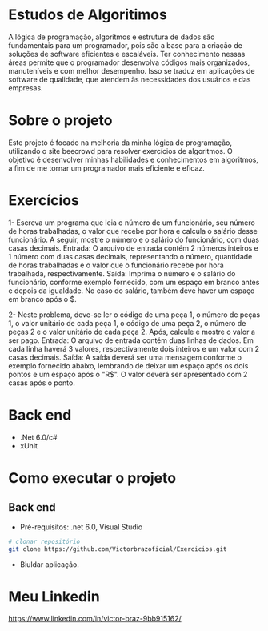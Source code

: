 # Estudos de Algoritimos
A lógica de programação, algoritmos e estrutura de dados são fundamentais para um programador, pois são a base para a criação de soluções de software eficientes e escaláveis. Ter conhecimento nessas áreas permite que o programador desenvolva códigos mais organizados, manuteníveis e com melhor desempenho. Isso se traduz em aplicações de software de qualidade, que atendem às necessidades dos usuários e das empresas.

# Sobre o projeto

Este projeto é focado na melhoria da minha lógica de programação, utilizando o site beecrowd para resolver exercícios de algoritmos. O objetivo é desenvolver minhas habilidades e conhecimentos em algoritmos, a fim de me tornar um programador mais eficiente e eficaz.

# Exercícios  
1-  Escreva um programa que leia o número de um funcionário, seu número de horas trabalhadas, o valor que recebe por hora e calcula o salário desse funcionário. A seguir, mostre o número e o salário do funcionário, com duas casas decimais.
      Entrada:
    O arquivo de entrada contém 2 números inteiros e 1 número com duas casas decimais, representando o número, quantidade de horas trabalhadas e o valor que o funcionário recebe por hora trabalhada, respectivamente.
      Saída:
   Imprima o número e o salário do funcionário, conforme exemplo fornecido, com um espaço em branco antes e depois da igualdade. No caso do salário, também deve haver um espaço em branco após o $.
             
2- Neste problema, deve-se ler o código de uma peça 1, o número de peças 1, o valor unitário de cada peça 1, o código de uma peça 2, o número de peças 2 e o valor unitário de cada peça 2. Após, calcule e mostre o valor a ser pago.
      Entrada:
   O arquivo de entrada contém duas linhas de dados. Em cada linha haverá 3 valores, respectivamente dois inteiros e um valor com 2 casas decimais.
      Saída:
   A saída deverá ser uma mensagem conforme o exemplo fornecido abaixo, lembrando de deixar um espaço após os dois pontos e um espaço após o "R$". O valor deverá ser apresentado com 2 casas após o ponto. 

# Back end
- .Net 6.0/c#
- xUnit
# Como executar o projeto

## Back end
- Pré-requisitos: 
.net 6.0,
Visual Studio

```bash
# clonar repositório
git clone https://github.com/Victorbrazoficial/Exercicios.git

```
- Biuldar aplicação.

# Meu Linkedin

https://www.linkedin.com/in/victor-braz-9bb915162/

